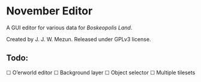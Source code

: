 # November Editor

A GUI editor for various data for _Boskeopolis Land_.

Created by J. J. W. Mezun. Released under GPLv3 license.

## Todo:

☐ O’erworld editor
☐ Background layer
☐ Object selector
☐ Multiple tilesets
